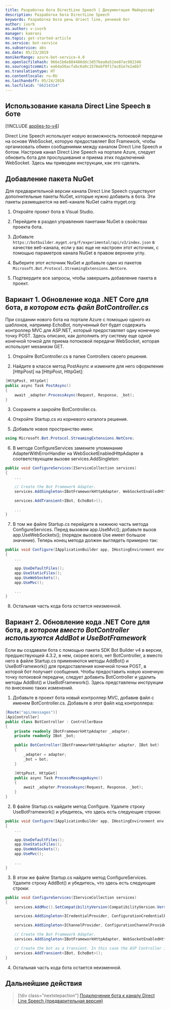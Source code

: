 ```yaml
---
title: Разработка бота DirectLine Speech | Документация Майкрософт
description: Разработка бота DirectLine Speech
keywords: Разработка бота речь driect line, речевой бот
author: ivorb
ms.author: v-ivorb
manager: kamrani
ms.topic: get-started-article
ms.service: bot-service
ms.subservice: abs
ms.date: 05/23/2019
monikerRange: azure-bot-service-4.0
ms.openlocfilehash: 966e1b6e884486ddc3d57bea0a52ee07ac982346
ms.sourcegitcommit: ea64a56acfabc6a9c1576ebf9f17ac81e7e2a6b7
ms.translationtype: HT
ms.contentlocale: ru-RU
ms.lasthandoff: 05/24/2019
ms.locfileid: "66214314"
---
```

## <a name="use-direct-line-speech-in-your-bot"></a>Использование канала Direct Line Speech в боте 

[!INCLUDE [applies-to-v4](includes/applies-to.md)]

Direct Line Speech использует новую возможность потоковой передачи на основе WebSocket, которую предоставляет Bot Framework, чтобы организовать обмен сообщениями между каналом Direct Line Speech и ботом. Настроив канал Direct Line Speech на портале Azure, следует обновить бота для прослушивания и приема этих подключений WebSocket. Здесь мы приводим инструкции, как это сделать.

## <a name="add-the-nuget-package"></a>Добавление пакета NuGet
Для предварительной версии канала Direct Line Speech существуют дополнительные пакеты NuGet, которые нужно добавить в бота. Эти пакеты размещаются на веб-канале NuGet сайта myget.org:
1.  Откройте проект бота в Visual Studio.

2.  Перейдите в раздел управления пакетами NuGet в свойствах проекта бота.

3.  Добавьте `https://botbuilder.myget.org/F/experimental/api/v3/index.json` в качестве веб-канала, если у вас еще не настроен этот источник, с помощью параметров канала NuGet в правом верхнем углу.

4.  Выберите этот источник NuGet и добавьте один из пакетов `Microsoft.Bot.Protocol.StreamingExtensions.NetCore`.

5.  Подтвердите все запросы, чтобы завершить добавление пакета в проект.

## <a name="option-1-update-your-net-core-bot-code-if-your-bot-has-a-botcontrollercs"></a>Вариант 1. Обновление кода .NET Core для бота, _в котором есть файл BotController.cs_
При создании нового бота на портале Azure с помощью одного из шаблонов, например EchoBot, полученный бот будет содержать контроллер MVC для ASP.NET, который предоставляет одну конечную точку POST. Здесь описано, как дополнить эту систему еще одной конечной точкой для приема потоковой передачи WebSocket, которая использует механизм GET.
1.  Откройте BotController.cs в папке Controllers своего решения.

2.  Найдите в классе метод PostAsync и измените для него оформление [HttpPost] на [HttpPost, HttpGet]:
```cs
[HttpPost, HttpGet]
public async Task PostAsync()
{ 
    await _adapter.ProcessAsync(Request, Response, _bot);
}
```

3.  Сохраните и закройте BotController.cs.

4.  Откройте Startup.cs из корневого каталога решения.

5.  Добавьте новое пространство имен:

```cs
using Microsoft.Bot.Protocol.StreamingExtensions.NetCore;
```

6.  В методе ConfigureServices замените упоминание AdapterWithErrorHandler на WebSocketEnabledHttpAdapter в соответствующем вызове services.AddSingleton:

```cs
public void ConfigureServices(IServiceCollection services)
{
    ...    

    // Create the Bot Framework Adapter.
    services.AddSingleton<IBotFrameworkHttpAdapter, WebSocketEnabledHttpAdapter>();

    services.AddTransient<IBot, EchoBot>();

    ...
}
```

7. В том же файле Startup.cs перейдите в нижнюю часть метода ConfigureServices. Перед вызовом app.UseMvc(); добавьте вызов app.UseWebSockets(); (порядок вызовов Use имеет большое значение). Теперь конец метода должен выглядеть примерно так:

```cs
public void Configure(IApplicationBuilder app, IHostingEnvironment env)
{
    ...

    app.UseDefaultFiles();
    app.UseStaticFiles();
    app.UseWebSockets();
    app.UseMvc();

    ...
}
```

8.  Остальная часть кода бота остается неизменной.

## <a name="option-2-update-your-net-core-bot-code-if-your-bot-uses-addbot-and-usebotframework-instead-of-a-botcontroller"></a>Вариант 2. Обновление кода .NET Core для бота, _в котором вместо BotController используются AddBot и UseBotFramework_

Если вы создавали бота с помощью пакета SDK Bot Builder v4 в версии, предшествующей 4.3.2, в нем, скорее всего, нет BotController, а вместо него в файле Startup.cs применяются методы AddBot() и UseBotFramework() для предоставления конечной точки POST, в которой бот получает сообщения. Чтобы предоставить новую конечную точку потоковой передачи, следует добавить BotController и удалить методы AddBot() и UseBotFramework(). Здесь представлены инструкции по внесению таких изменений.

1.  Добавьте в проект бота новый контроллер MVC, добавив файл с именем BotController.cs. Добавьте в этот файл код контроллера:

```cs
[Route("api/messages")]
[ApiController]
public class BotController : ControllerBase
{
    private readonly IBotFrameworkHttpAdapter _adapter;
    private readonly IBot _bot;

    public BotController(IBotFrameworkHttpAdapter adapter, IBot bot)
    {
        _adapter = adapter;
        _bot = bot;
    }

    [HttpPost, HttpGet]
    public async Task ProcessMessageAsync()
    {
        await _adapter.ProcessAsync(Request, Response, _bot);
    }
}
```
2.  В файле Startup.cs найдите метод Configure. Удалите строку UseBotFramework() и убедитесь, что здесь есть следующие строки:

```cs
public void Configure(IApplicationBuilder app, IHostingEnvironment env)
{
    ...

    app.UseDefaultFiles();
    app.UseStaticFiles();
    app.UseWebSockets();
    app.UseMvc();

    ...
}
```

3.  В этом же файле Startup.cs найдите метод ConfigureServices. Удалите строку AddBot() и убедитесь, что здесь есть следующие строки:

```cs
public void ConfigureServices(IServiceCollection services)
{
    services.AddMvc().SetCompatibilityVersion(CompatibilityVersion.Version_2_1);

    services.AddSingleton<ICredentialProvider, ConfigurationCredentialProvider>();

    services.AddSingleton<IChannelProvider, ConfigurationChannelProvider>();

    // Create the Bot Framework Adapter.
    services.AddSingleton<IBotFrameworkHttpAdapter, WebSocketEnabledHttpAdapter>();

    // Create the bot as a transient. In this case the ASP Controller is expecting an IBot.
    services.AddTransient<IBot, EchoBot>();
}
```
4.  Остальная часть кода бота остается неизменной.

## <a name="next-steps"></a>Дальнейшие действия
> [!div class="nextstepaction"]
> [Подключение бота к каналу Direct Line Speech (предварительная версия)](./bot-service-channel-connect-directlinespeech.md)
